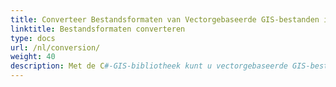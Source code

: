 ```yaml
---
title: Converteer Bestandsformaten van Vectorgebaseerde GIS-bestanden in C#
linktitle: Bestandsformaten converteren
type: docs
url: /nl/conversion/
weight: 40
description: Met de C#-GIS-bibliotheek kunt u vectorgebaseerde GIS-bestanden converteren naar CSV, GeoJSON, GPX, KML, Shapefile, SHP, TopoJSON, GDB en andere formaten.
---
```

